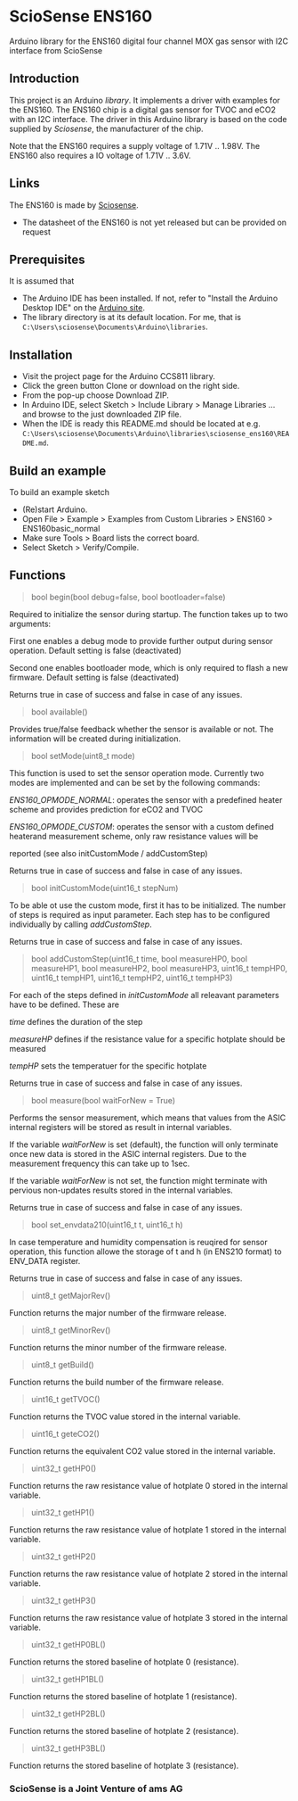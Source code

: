 # ScioSense ENS160
Arduino library for the ENS160 digital four channel MOX gas sensor with I2C interface from ScioSense

## Introduction
This project is an Arduino *library*. It implements a driver with examples for the ENS160.
The ENS160 chip is a digital gas sensor for TVOC and eCO2 with an I2C interface.
The driver in this Arduino library is based on the code supplied by *Sciosense*, the manufacturer of the chip.

Note that the ENS160 requires a supply voltage of 1.71V .. 1.98V.
The ENS160 also requires a IO voltage of 1.71V .. 3.6V.

## Links
The ENS160 is made by [Sciosense](http://www.sciosense.com).
 - The datasheet of the ENS160 is not yet released but can be provided on request

## Prerequisites
It is assumed that
 - The Arduino IDE has been installed.
   If not, refer to "Install the Arduino Desktop IDE" on the
   [Arduino site](https://www.arduino.cc/en/Guide/HomePage).
 - The library directory is at its default location.
   For me, that is `C:\Users\sciosense\Documents\Arduino\libraries`.

## Installation
- Visit the project page for the Arduino CCS811 library.
- Click the green button Clone or download on the right side.
- From the pop-up choose Download ZIP.
- In Arduino IDE, select Sketch > Include Library > Manage Libraries ... and browse to the just downloaded ZIP file.
- When the IDE is ready this README.md should be located at e.g. `C:\Users\sciosense\Documents\Arduino\libraries\sciosense_ens160\README.md`.

## Build an example
To build an example sketch
 - (Re)start Arduino.
 - Open File > Example > Examples from Custom Libraries > ENS160 > ENS160basic_normal
 - Make sure Tools > Board lists the correct board.
 - Select Sketch > Verify/Compile.

## Functions
> bool begin(bool debug=false, bool bootloader=false)

Required to initialize the sensor during startup. The function takes up to two arguments: 

First one enables a debug mode to provide further output during sensor operation. Default setting is false (deactivated)

Second one enables bootloader mode, which is only required to flash a new firmware. Default setting is false (deactivated)

Returns true in case of success and false in case of any issues.

> bool	available()

Provides true/false feedback whether the sensor is available or not. The information will be created during initialization.

> bool	setMode(uint8_t mode)

This function is used to set the sensor operation mode. Currently two modes are implemented and can be set by the following commands:

*ENS160_OPMODE_NORMAL*: operates the sensor with a predefined heater scheme and provides prediction for eCO2 and TVOC

*ENS160_OPMODE_CUSTOM*: operates the sensor with a custom defined heaterand measurement scheme, only raw resistance values will be 

reported (see also initCustomMode / addCustomStep)

Returns true in case of success and false in case of any issues.

> bool	initCustomMode(uint16_t stepNum)

To be able ot use the custom mode, first it has to be initialized. The number of steps is required as input parameter. Each step has to be configured individually by calling *addCustomStep*. 

Returns true in case of success and false in case of any issues.

> bool addCustomStep(uint16_t time, bool measureHP0, bool measureHP1, bool measureHP2, bool measureHP3, uint16_t tempHP0, uint16_t tempHP1, uint16_t tempHP2, uint16_t tempHP3)

For each of the steps defined in *initCustomMode* all releavant parameters have to be defined. These are 

*time* defines the duration of the step

*measureHP<x>* defines if the resistance value for a specific hotplate should be measured 

*tempHP<x>*	sets the temperatuer for the specific hotplate 

Returns true in case of success and false in case of any issues.
	
>	bool	measure(bool waitForNew = True)

Performs the sensor measurement, which means that values from the ASIC internal registers will be stored as result in internal variables. 

If the variable *waitForNew* is set (default), the function will only terminate once new data is stored in the ASIC internal registers. Due to the measurement frequency this can take up to 1sec. 

If the variable *waitForNew* is not set, the function might terminate with pervious non-updates results stored in the internal variables.

Returns true in case of success and false in case of any issues.

>	bool	set_envdata210(uint16_t t, uint16_t h)

In case temperature and humidity compensation is reuqired for sensor operation, this function allowe the storage of  t and h (in ENS210 format) to ENV_DATA register.

Returns true in case of success and false in case of any issues.

> uint8_t getMajorRev()

Function returns the major number of the firmware release.

>	uint8_t	getMinorRev()

Function returns the minor number of the firmware release.

> uint8_t	getBuild()

Function returns the build number of the firmware release.

> uint16_t	getTVOC()

Function returns the TVOC value stored in the internal variable.

> uint16_t	geteCO2()

Function returns the equivalent CO2 value stored in the internal variable.

> uint32_t	getHP0()

Function returns the raw resistance value of hotplate 0 stored in the internal variable.

> uint32_t	getHP1()

Function returns the raw resistance value of hotplate 1 stored in the internal variable.

> uint32_t	getHP2()

Function returns the raw resistance value of hotplate 2 stored in the internal variable.

> uint32_t	getHP3()

Function returns the raw resistance value of hotplate 3 stored in the internal variable.

> uint32_t	getHP0BL()

Function returns the stored baseline of hotplate 0 (resistance).

>	uint32_t	getHP1BL()

Function returns the stored baseline of hotplate 1 (resistance).

>	uint32_t	getHP2BL() 

Function returns the stored baseline of hotplate 2 (resistance).

>	uint32_t	getHP3BL()

Function returns the stored baseline of hotplate 3 (resistance).

### ScioSense is a Joint Venture of ams AG

